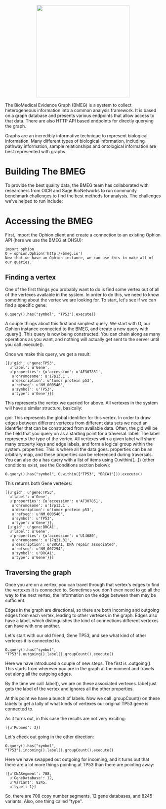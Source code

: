 
<center>
<img src="/bmeg-flat.png" width="300px"/>
</center>

The BioMedical Evidence Graph (BMEG) is a system to collect heterogeneous 
information into a common analysis framework. It is based on a graph database
and presents various endpoints that allow access to that data. There are also 
HTTP API based endpoints for directly querying the graph.
            
            
Graphs are an incredibly informative technique to represent biological information. 
Many different types of biological information, including pathway information, 
sample relationships and ontological information are best represented with graphs. 


Building The BMEG
=================

To provide the best quality data, the BMEG team has collaborated with researchers from OICR and Sage BioNetworks
to run community benchmark challenges to find the best methods for analysis. The challenges we've helped to run include:



Accessing the BMEG
==================
 
First, import the Ophion client and create a connection to an existing Ophion API (here we use the BMEG at OHSU):

```
import ophion
O = ophion.Ophion('http://bmeg.io')
Now that we have an Ophion instance, we can use this to make all of our queries.
```

Finding a vertex
----------------

One of the first things you probably want to do is find some vertex out of all of the vertexes available in the system. In order to do this, we need to know something about the vertex we are looking for. To start, let's see if we can find a specific gene:

```
O.query().has("symbol", "TP53").execute()
```

A couple things about this first and simplest query. We start with O, our Ophion instance connected to the BMEG, and create a new query with .query(). This query is now being constructed. You can chain along as many operations as you want, and nothing will actually get sent to the server until you call .execute().

Once we make this query, we get a result:
```
[{u'gid': u'gene:TP53',
  u'label': u'Gene',
  u'properties': {u'accession': u'AF307851',
   u'chromosome': u'17p13.1',
   u'description': u'tumor protein p53',
   u'refseq': u'NM_000546',
   u'symbol': u'TP53',
   u'type': u'Gene'}}]
```

This represents the vertex we queried for above. All vertexes in the system will have a similar structure, basically:

gid: This represents the global identifier for this vertex. In order to draw edges between different vertexes from different data sets we need an identifier that can be constructed from available data. Often, the gid will be the field that you query on as a starting point for a traversal.
label: The label represents the type of the vertex. All vertexes with a given label will share many property keys and edge labels, and form a logical group within the system.
properties: This is where all the data goes. properties can be an arbitrary map, and these properties can be referenced during traversals.
You can also do a has query with a list of items using O.within([...]) (other conditions exist, see the Conditions section below):

```
O.query().has("symbol", O.within(["TP53", "BRCA1"])).execute()
```
This returns both Gene vertexes:
```
[{u'gid': u'gene:TP53',
  u'label': u'Gene',
  u'properties': {u'accession': u'AF307851',
   u'chromosome': u'17p13.1',
   u'description': u'tumor protein p53',
   u'refseq': u'NM_000546',
   u'symbol': u'TP53',
   u'type': u'Gene'}},
 {u'gid': u'gene:BRCA1',
  u'label': u'Gene',
  u'properties': {u'accession': u'U14680',
   u'chromosome': u'17q21.31',
   u'description': u'BRCA1, DNA repair associated',
   u'refseq': u'NM_007294',
   u'symbol': u'BRCA1',
   u'type': u'Gene'}}]
```

Traversing the graph
--------------------

Once you are on a vertex, you can travel through that vertex's edges to find the vertexes it is connected to. Sometimes you don't even need to go all the way to the next vertex, the information on the edge between them may be sufficient.

Edges in the graph are directional, so there are both incoming and outgoing edges from each vertex, leading to other vertexes in the graph. Edges also have a label, which distinguishes the kind of connections different vertexes can have with one another.

Let's start with our old friend, Gene TP53, and see what kind of other vertexes it is connected to.

```
O.query().has("symbol", "TP53").outgoing().label().groupCount().execute()
```

Here we have introduced a couple of new steps. The first is .outgoing(). This starts from wherever you are in the graph at the moment and travels out along all the outgoing edges.

By the time we call .label(), we are on these associated vertexes. label just gets the label of the vertex and ignores all the other properties.

At this point we have a bunch of labels. Now we call .groupCount() on these labels to get a tally of what kinds of vertexes our original TP53 gene is connected to.

As it turns out, in this case the results are not very exciting:

```
[{u'Pubmed': 3}]
```

Let's check out going in the other direction:

```
O.query().has("symbol", "TP53").incoming().label().groupCount().execute()
```

Here we have swapped out outgoing for incoming, and it turns out that there are a lot more things pointing at TP53 than there are pointing away:

```
[{u'CNASegment': 708,
  u'GeneDatabase': 12,
  u'Variant': 8245,
  u'type': 1}]
```

So, there are 708 copy number segments, 12 gene databases, and 8245 variants. Also, one thing called "type".
